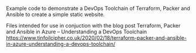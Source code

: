 Example code to demonstrate a DevOps Toolchain of Terraform, Packer and Ansible to create a simple static website.

Files intended for use in conjuction with the blog post Terraform, Packer and Ansible in Azure – Understanding a DevOps Toolchain https://www.tinfoilcipher.co.uk/2020/02/18/terraform-packer-and-ansible-in-azure-understanding-a-devops-toolchain/
